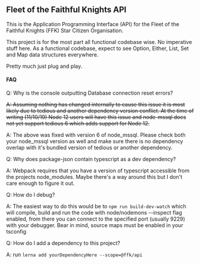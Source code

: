 ## Fleet of the Faithful Knights API

This is the Application Programming Interface (API) for the Fleet of the Faithful Knights (FFK) Star Citizen Organisation.

This project is for the most part all functional codebase wise. No imperative stuff here. As a functional codebase, expect to see Option, Either, List, Set and Map data structures everywhere. 

Pretty much just plug and play.

#### FAQ

Q: Why is the console outputting Database connection reset errors?

~~A: Assuming nothing has changed internally to cause this issue it is most likely due to tedious and another dependency version conflict. At the time of writing (11/10/19) Node 12 users will have this issue and node-mssql does not yet support tedious 6 which adds support for Node 12.~~

A: The above was fixed with version 6 of node_mssql. Please check both your node_mssql version as well and make sure there is no dependency overlap with it's bundled version of tedious or another dependency. 

Q: Why does package-json contain typescript as a dev dependency?

A: Webpack requires that you have a version of typescript accessible from the projects node_modules. Maybe there's a way around this but I don't care enough to figure it out.

Q: How do I debug?

A: The easiest way to do this would be to ```npm run build-dev-watch``` which will compile, build and run the code with node/nodemons --inspect flag enabled, from there you can connect to the specified port (usually 9229) with your debugger. Bear in mind, source maps must be enabled in your tsconfig

Q: How do I add a dependency to this project?

A: run ```lerna add yourDependencyHere --scope=@ffk/api```
